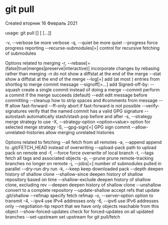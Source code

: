 # git pull
Created вторник 16 Февраль 2021

usage: git pull [<options>] [<repository> [<refspec>...]]

-v, --verbose         be more verbose
-q, --quiet           be more quiet
--progress            force progress reporting
--recurse-submodules[=<on-demand>]
  control for recursive fetching of submodules

Options related to merging
-r, --rebase[=(false|true|merges|preserve|interactive)]
  incorporate changes by rebasing rather than merging
-n                    do not show a diffstat at the end of the merge
--stat                show a diffstat at the end of the merge
--log[=<n>]           add (at most <n>) entries from shortlog to merge commit message
--signoff[=...]       add Signed-off-by:
--squash              create a single commit instead of doing a merge
--commit              perform a commit if the merge succeeds (default)
--edit                edit message before committing
--cleanup <mode>      how to strip spaces and #comments from message
--ff                  allow fast-forward
--ff-only             abort if fast-forward is not possible
--verify-signatures   verify that the named commit has a valid GPG signature
--autostash           automatically stash/stash pop before and after
-s, --strategy <strategy>
  merge strategy to use
-X, --strategy-option <option=value>
  option for selected merge strategy
-S, --gpg-sign[=<key-id>]
  GPG sign commit
--allow-unrelated-histories
  allow merging unrelated histories

Options related to fetching
--all                 fetch from all remotes
-a, --append          append to .git/FETCH_HEAD instead of overwriting
--upload-pack <path>  path to upload pack on remote end
-f, --force           force overwrite of local branch
-t, --tags            fetch all tags and associated objects
-p, --prune           prune remote-tracking branches no longer on remote
-j, --jobs[=<n>]      number of submodules pulled in parallel
--dry-run             dry run
-k, --keep            keep downloaded pack
--depth <depth>       deepen history of shallow clone
--shallow-since <time>
  deepen history of shallow repository based on time
--shallow-exclude <revision>
  deepen history of shallow clone, excluding rev
--deepen <n>          deepen history of shallow clone
--unshallow           convert to a complete repository
--update-shallow      accept refs that update .git/shallow
--refmap <refmap>     specify fetch refmap
-o, --server-option <server-specific>
  option to transmit
-4, --ipv4            use IPv4 addresses only
-6, --ipv6            use IPv6 addresses only
--negotiation-tip <revision>
  report that we have only objects reachable from this object
--show-forced-updates
  check for forced-updates on all updated branches
--set-upstream        set upstream for git pull/fetch

